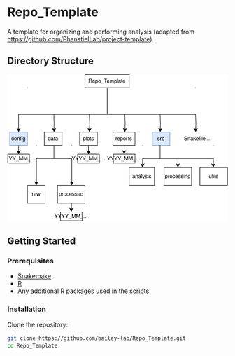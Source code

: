 # Repo_Template
A template for organizing and performing analysis (adapted from https://github.com/PhanstielLab/project-template).

## Directory Structure

![](plots/Repo_Template.drawio.svg)

## Getting Started

### Prerequisites

- [Snakemake](https://snakemake.readthedocs.io/)
- [R](https://www.r-project.org/)
- Any additional R packages used in the scripts

### Installation

Clone the repository:
```sh
git clone https://github.com/bailey-lab/Repo_Template.git
cd Repo_Template
```